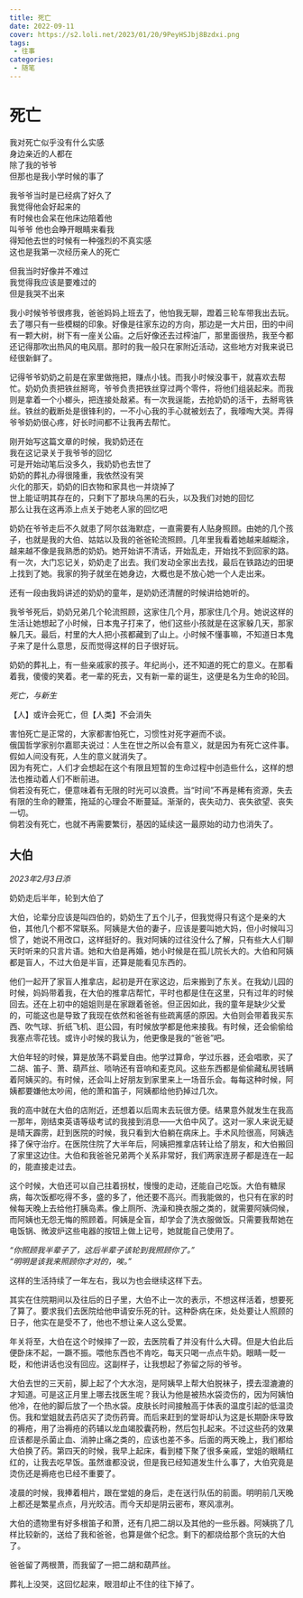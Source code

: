 ```yaml
---
title: 死亡
date: 2022-09-11
cover: https://s2.loli.net/2023/01/20/9PeyHSJbj8Bzdxi.png
tags:
 - 往事
categories:
 - 随笔
---
```


# 死亡

我对死亡似乎没有什么实感<br>
身边亲近的人都在<br>
除了我的爷爷<br>
但那也是我小学时候的事了<br>

我爷爷当时是已经病了好久了<br>
我觉得他会好起来的<br>
有时候也会呆在他床边陪着他<br>
叫爷爷 他也会睁开眼睛来看我<br>
得知他去世的时候有一种强烈的不真实感<br>
这也是我第一次经历亲人的死亡

但我当时好像并不难过<br>
我觉得我应该是要难过的<br>
但是我哭不出来

我小时候爷爷很疼我，爸爸妈妈上班去了，他怕我无聊，蹬着三轮车带我出去玩。去了哪只有一些模糊的印象。好像是往家东边的方向，那边是一大片田，田的中间有一颗大树，树下有一座关公庙。之后好像还去过榨油厂，那里面很热，我至今都还记得那吹出热风的电风扇。那时的我一般只在家附近活动，这些地方对我来说已经很新鲜了。

记得爷爷奶奶之前是在家里做拖把，赚点小钱。而我小时候没事干，就喜欢去帮忙。奶奶负责把铁丝掰弯，爷爷负责把铁丝穿过两个零件，将他们组装起来。而我则是拿着一个小榔头，把连接处敲紧。有一次我逞能，去抢奶奶的活干，去掰弯铁丝。铁丝的截断处是很锋利的，一不小心我的手心就被划去了，我嚎啕大哭。弄得爷爷奶奶很心疼，好长时间都不让我再去帮忙。

刚开始写这篇文章的时候，我奶奶还在<br>
我在这记录关于我爷爷的回忆<br>
可是开始动笔后没多久，我奶奶也去世了<br>
奶奶的葬礼办得很隆重，我依然没有哭<br>
火化的那天，奶奶的旧衣物和家具也一并烧掉了<br>
世上能证明其存在的，只剩下了那块乌黑的石头，以及我们对她的回忆<br>
那么让我在这再添上点关于她老人家的回忆吧

奶奶在爷爷走后不久就患了阿尔兹海默症，一直需要有人贴身照顾。由她的几个孩子，也就是我的大伯、姑姑以及我的爸爸轮流照顾。几年里我看着她越来越糊涂，越来越不像是我熟悉的奶奶。她开始讲不清话，开始乱走，开始找不到回家的路。有一次，大门忘记关，奶奶走了出去。我们发动全家出去找，最后在铁路边的田埂上找到了她。我家的狗子就坐在她身边，大概也是不放心她一个人走出来。

还有一段由我妈讲述的奶奶的童年，是奶奶还清醒的时候讲给她听的。

我爷爷死后，奶奶兄弟几个轮流照顾，这家住几个月，那家住几个月。她说这样的生活让她想起了小时候，日本鬼子打来了，他们这些小孩就是在这家躲几天，那家躲几天。最后，村里的大人把小孩都藏到了山上。小时候不懂事嘛，不知道日本鬼子来了是什么意思，反而觉得这样的日子很好玩。

奶奶的葬礼上，有一些亲戚家的孩子。年纪尚小，还不知道的死亡的意义。在那看着我，傻傻的笑着。老一辈的死去，又有新一辈的诞生，这便是名为生命的轮回。

*死亡，与新生*

【人】或许会死亡，但【人类】不会消失



害怕死亡是正常的，大家都害怕死亡，习惯性对死字避而不谈。<br>
俄国哲学家别尔嘉耶夫说过：人生在世之所以会有意义，就是因为有死亡这件事。假如人间没有死，人生的意义就消失了。<br>
因为有死亡，人们才会想起在这个有限且短暂的生命过程中创造些什么，这样的想法也推动着人们不断前进。<br>
倘若没有死亡，便意味着有无限的时光可以浪费。当“时间”不再是稀有资源，失去有限的生命的鞭策，拖延的心理会不断蔓延。渐渐的，丧失动力、丧失欲望、丧失一切。<br>
倘若没有死亡，也就不再需要繁衍，基因的延续这一最原始的动力也消失了。

## 大伯

*2023年2月3日添*

奶奶走后半年，轮到大伯了

大伯，论辈分应该是叫四伯的，奶奶生了五个儿子，但我觉得只有这个是亲的大伯，其他几个都不常联系。阿姨是大伯的妻子，应该是要叫她大妈，但小时候叫习惯了，她说不用改口，这样挺好的。我对阿姨的过往没什么了解，只有些大人们聊天时听来的只言片语。她和大伯是再婚，她小时候是在孤儿院长大的。大伯和阿姨都是盲人，不过大伯是半盲，还算是能看见东西的。

他们一起开了家盲人推拿店，起初是开在家这边，后来搬到了东关。在我幼儿园的时候，妈妈带着我，在大伯的推拿店帮忙，平时也都是住在这里，只有过年的时候回去。还在上初中的姐姐则是在家跟着爸爸。但正因如此，我的童年是缺少父爱的，可能这也是导致了我现在依然和爸爸有些疏离感的原因。大伯则会带着我买东西、吹气球、折纸飞机、逛公园，有时候放学都是他来接我。有时候，还会偷偷给我塞点零花钱。或许小时候的我认为，他更像是我的“爸爸”吧。

大伯年轻的时候，算是放荡不羁爱自由。他学过算命，学过乐器，还会唱歌，买了二胡、笛子、萧、葫芦丝、唢呐还有音响和麦克风。这些东西都是偷偷藏私房钱瞒着阿姨买的。有时候，还会叫上好朋友到家里来上一场音乐会。每每这种时候，阿姨都要嫌他太吵闹，他的萧和笛子，阿姨都给他扔掉过几次。

我的高中就在大伯的店附近，还想着以后周末去玩很方便。结果意外就发生在我高一那年，刚结束英语等级考试的我接到消息——大伯中风了。这对一家人来说无疑是晴天霹雳，赶到医院的时候，我只看到大伯躺在病床上。手术风险很高，阿姨选择了保守治疗。在医院住院了大半年后，阿姨把推拿店转让给了朋友，和大伯搬回了家里这边住。大伯和我爸爸兄弟两个关系非常好，我们两家连房子都是连在一起的，能直接走过去。

这个时候，大伯还可以自己拄着拐杖，慢慢的走动，还能自己吃饭。大伯有糖尿病，每次饭都吃得不多，盛的多了，他还要不高兴。而我能做的，也只有在家的时候每天晚上去给他打胰岛素。像上厕所、洗澡和换衣服之类的，就需要阿姨伺候，而阿姨也无怨无悔的照顾着。阿姨是全盲，却学会了洗衣服做饭。只需要我帮她在电饭锅、微波炉这些电器的按钮上做上记号，她就能自己使用了。

*“你照顾我半辈子了，这后半辈子该轮到我照顾你了。”*<br>
*“明明是该我来照顾你才对的，唉。”*

这样的生活持续了一年左右，我以为也会继续这样下去。

其实在住院期间以及往后的日子里，大伯不止一次的表示，不想这样活着，想要死了算了。要求我们去医院给他申请安乐死的针。这种卧病在床，处处要让人照顾的日子，他实在是受不了，他也不想让亲人这么受累。

年关将至，大伯在这个时候摔了一跤，去医院看了并没有什么大碍。但是大伯此后便卧床不起，一蹶不振。喂他东西也不肯吃，每天只喝一点点牛奶。眼睛一眨一眨，和他讲话也没有回应。这副样子，让我想起了弥留之际的爷爷。

大伯去世的三天前，脚上起了个大水泡，是阿姨早上帮大伯脱袜子，摸去湿漉漉的才知道。可是这正月里上哪去找医生呢？我认为他是被热水袋烫伤的，因为阿姨怕他冷，在他的脚后放了一个热水袋。皮肤长时间接触高于体表的温度引起的低温烫伤。我和堂姐就去药店买了烫伤药膏。而后来赶到的堂哥却认为这是长期卧床导致的褥疮，用了治褥疮的药辅以龙血竭胶囊药粉，然后包扎起来。不过这些药的效果应该都是杀菌止血、消肿止痛之类的，应该也差不多。后面的两天晚上，我们都给大伯换了药。第四天的时候，我早上起床，看到楼下聚了很多亲戚，堂姐的眼睛红红的，让我去吃早饭。虽然谁都没说，但是我已经知道发生什么事了，大伯究竟是烫伤还是褥疮也已经不重要了。

凌晨的时候，我捧着相片，跟在堂姐的身后，走在送行队伍的前面。明明前几天晚上都还是繁星点点，月光皎洁。而今天却是阴云密布，寒风凛冽。

大伯的遗物里有好多根笛子和萧，还有几把二胡以及其他的一些乐器。阿姨挑了几样比较新的，送给了我和爸爸，也算是做个纪念。剩下的都烧给那个贪玩的大伯了。

爸爸留了两根萧，而我留了一把二胡和葫芦丝。

葬礼上没哭，这回忆起来，眼泪却止不住的往下掉了。
